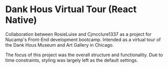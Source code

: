 # Dank Hous Virtual Tour (React Native)

Collaboration between RosieLuise and Cjmcclure1337 as a project for Nucamp's Front-End development bootcamp. Intended as a virtual tour of the Dank Hous Museum and Art Gallery in Chicago.

The focus of this project was the overall structure and functionality. Due to time constraints, styling was largely left as the default settings.
